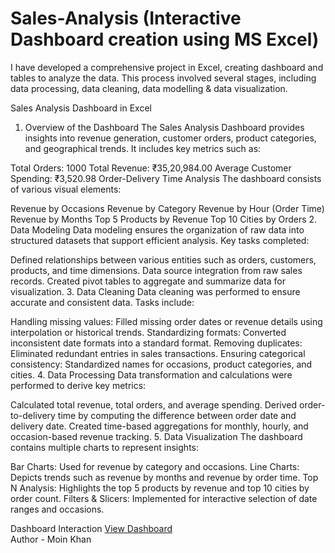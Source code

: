 # Sales-Analysis (Interactive Dashboard creation using MS Excel)
I have developed a comprehensive project in Excel, creating dashboard and tables to analyze the data. This process involved several stages, including data processing, data cleaning, data modelling & data visualization.

Sales Analysis Dashboard in Excel
1. Overview of the Dashboard
The Sales Analysis Dashboard provides insights into revenue generation, customer orders, product categories, and geographical trends. It includes key metrics such as:

Total Orders: 1000
Total Revenue: ₹35,20,984.00
Average Customer Spending: ₹3,520.98
Order-Delivery Time Analysis
The dashboard consists of various visual elements:

Revenue by Occasions
Revenue by Category
Revenue by Hour (Order Time)
Revenue by Months
Top 5 Products by Revenue
Top 10 Cities by Orders
2. Data Modeling
Data modeling ensures the organization of raw data into structured datasets that support efficient analysis. Key tasks completed:

Defined relationships between various entities such as orders, customers, products, and time dimensions.
Data source integration from raw sales records.
Created pivot tables to aggregate and summarize data for visualization.
3. Data Cleaning
Data cleaning was performed to ensure accurate and consistent data. Tasks include:

Handling missing values: Filled missing order dates or revenue details using interpolation or historical trends.
Standardizing formats: Converted inconsistent date formats into a standard format.
Removing duplicates: Eliminated redundant entries in sales transactions.
Ensuring categorical consistency: Standardized names for occasions, product categories, and cities.
4. Data Processing
Data transformation and calculations were performed to derive key metrics:

Calculated total revenue, total orders, and average spending.
Derived order-to-delivery time by computing the difference between order date and delivery date.
Created time-based aggregations for monthly, hourly, and occasion-based revenue tracking.
5. Data Visualization
The dashboard contains multiple charts to represent insights:

Bar Charts: Used for revenue by category and occasions.
Line Charts: Depicts trends such as revenue by months and revenue by order time.
Top N Analysis: Highlights the top 5 products by revenue and top 10 cities by order count.
Filters & Slicers: Implemented for interactive selection of date ranges and occasions.

Dashboard Interaction <a href="https://github.com/Moinkhan123456/Sales-Analysis/blob/main/Sales%20Analysis%20Dashboard.jpg">View Dashboard</a>
<br>
Author - Moin Khan
